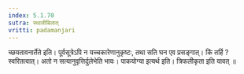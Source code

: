 ```yaml
---
index: 5.1.70
sutra: स्थालीबिलात्‌
vritti: padamanjari
---
```


 च्छयतावनार्तेते इति। पूर्वसूत्रेऽपि न यच्चकारेणानुकृष्टः, तथा सति घन एव प्रसङ्गात्। किं तर्हि ? स्वरितत्वात्। अतो न सत्यानुवृत्तिर्दुलेभेति भावः। पाकयोग्या इत्यर्थ इति। त्रिफलीकृता इति यावत् ॥